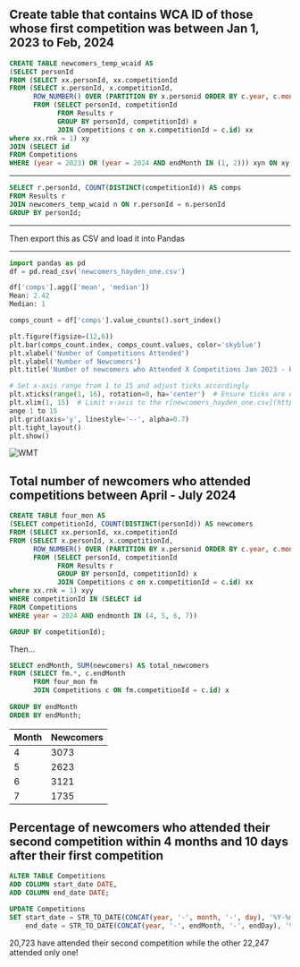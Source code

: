 ## Create table that contains WCA ID of those whose first competition was between Jan 1, 2023 to Feb, 2024

```SQL
CREATE TABLE newcomers_temp_wcaid AS 
(SELECT personId
FROM (SELECT xx.personId, xx.competitionId
FROM (SELECT x.personId, x.competitionId, 
	  ROW_NUMBER() OVER (PARTITION BY x.personid ORDER BY c.year, c.month, c.day) as 'rnk'
	  FROM (SELECT personId, competitionId
			FROM Results r
			GROUP BY personId, competitionId) x
            JOIN Competitions c on x.competitionId = c.id) xx
where xx.rnk = 1) xy
JOIN (SELECT id
FROM Competitions
WHERE (year = 2023) OR (year = 2024 AND endMonth IN (1, 2))) xyn ON xy.competitionId = xyn.id);
```
------
```SQL
SELECT r.personId, COUNT(DISTINCT(competitionId)) AS comps
FROM Results r
JOIN newcomers_temp_wcaid n ON r.personId = n.personId
GROUP BY personId;
```
---
Then export this as CSV and load it into Pandas 

--------
```python
import pandas as pd
df = pd.read_csv('newcomers_hayden_one.csv')

df['comps'].agg(['mean', 'median'])
Mean: 2.42
Median: 1

comps_count = df['comps'].value_counts().sort_index()

plt.figure(figsize=(12,6))
plt.bar(comps_count.index, comps_count.values, color='skyblue')
plt.xlabel('Number of Competitions Attended')
plt.ylabel('Number of Newcomers')
plt.title('Number of newcomers who Attended X Competitions Jan 2023 - Feb 2024')

# Set x-axis range from 1 to 15 and adjust ticks accordingly
plt.xticks(range(1, 16), rotation=0, ha='center')  # Ensure ticks are evenly spaced from 1 to 15
plt.xlim(1, 15)  # Limit x-axis to the r[newcomers_hayden_one.csv](https://github.com/user-attachments/files/17007230/newcomers_hayden_one.csv)
ange 1 to 15
plt.grid(axis='y', linestyle='--', alpha=0.7)
plt.tight_layout()
plt.show()
```

![WMT](https://github.com/user-attachments/assets/c337f604-a4e4-48d3-87b2-943e20309a5b)


## Total number of newcomers who attended competitions between April - July 2024

```SQL
CREATE TABLE four_mon AS 
(SELECT competitionId, COUNT(DISTINCT(personId)) AS newcomers
FROM (SELECT xx.personId, xx.competitionId
FROM (SELECT x.personId, x.competitionId, 
	  ROW_NUMBER() OVER (PARTITION BY x.personid ORDER BY c.year, c.month, c.day) as 'rnk'
	  FROM (SELECT personId, competitionId
			FROM Results r
			GROUP BY personId, competitionId) x
            JOIN Competitions c on x.competitionId = c.id) xx
where xx.rnk = 1) xyy
WHERE competitionId IN (SELECT id
FROM Competitions 
WHERE year = 2024 AND endmonth IN (4, 5, 6, 7))

GROUP BY competitionId);
```

Then...

```SQL
SELECT endMonth, SUM(newcomers) AS total_newcomers
FROM (SELECT fm.*, c.endMonth
      FROM four_mon fm
      JOIN Competitions c ON fm.competitionId = c.id) x
      
GROUP BY endMonth
ORDER BY endMonth;
```

| Month | Newcomers |
|-------|-------|
|   4   |  3073 |
|   5   |  2623 |
|   6   |  3121 |
|   7   |  1735 |


## Percentage of newcomers who attended their second competition within 4 months and 10 days after their first competition

```SQL
ALTER TABLE Competitions
ADD COLUMN start_date DATE,
ADD COLUMN end_date DATE;

UPDATE Competitions
SET start_date = STR_TO_DATE(CONCAT(year, '-', month, '-', day), '%Y-%m-%d'),
    end_date = STR_TO_DATE(CONCAT(year, '-', endMonth, '-', endDay), '%Y-%m-%d');
```

20,723 have attended their second competition while the other 22,247 attended only one!



